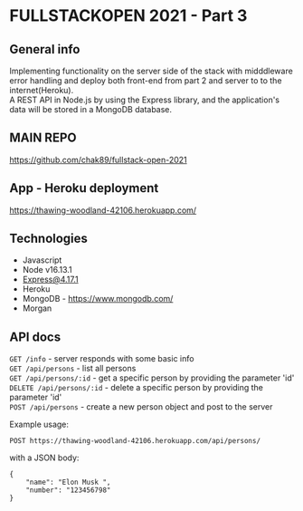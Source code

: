 # FULLSTACKOPEN 2021 - Part 3

## General info
Implementing functionality on the server side of the stack with midddleware error handling and deploy both front-end from part 2 and server to to the internet(Heroku).  
A REST API in Node.js by using the Express library, and the application's data will be stored in a MongoDB database. 

## MAIN REPO
https://github.com/chak89/fullstack-open-2021

## App - Heroku deployment 
https://thawing-woodland-42106.herokuapp.com/


## Technologies
* Javascript
* Node v16.13.1
* Express@4.17.1
* Heroku
* MongoDB - https://www.mongodb.com/
* Morgan

## API docs
`GET /info` - server responds with some basic info  
`GET /api/persons` - list all persons  
`GET /api/persons/:id` - get a specific person by providing the parameter 'id'  
`DELETE /api/persons/:id` - delete a specific person by providing the parameter 'id'  
`POST /api/persons` - create a new person object and post to the server  


Example usage:
```
POST https://thawing-woodland-42106.herokuapp.com/api/persons/
```
with a JSON body:
```
{
    "name": "Elon Musk ",
    "number": "123456798"
}
```